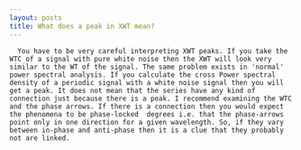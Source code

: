 ```yaml
---
layout: posts
title: What does a peak in XWT mean?
---
```

      You have to be very careful interpreting XWT peaks. If you take the WTC of a signal with pure white noise then the XWT will look very similar to the WT of the signal. The same problem exists in 'normal' power spectral analysis. If you calculate the cross Power spectral density of a periodic signal with a white noise signal then you will get a peak. It does not mean that the series have any kind of connection just because there is a peak. I recommend examining the WTC and the phase arrows. If there is a connection then you would expect the phenomena to be phase-locked  degrees i.e. that the phase-arrows point only in one direction for a given wavelength. So, if they vary between in-phase and anti-phase then it is a clue that they probably not are linked.

